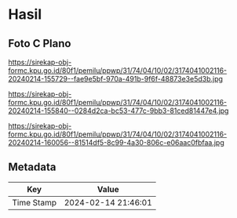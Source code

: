 # Hasil

## Foto C Plano

https://sirekap-obj-formc.kpu.go.id/80f1/pemilu/ppwp/31/74/04/10/02/3174041002116-20240214-155729--fae9e5bf-970a-491b-9f6f-48873e3e5d3b.jpg

https://sirekap-obj-formc.kpu.go.id/80f1/pemilu/ppwp/31/74/04/10/02/3174041002116-20240214-155840--0284d2ca-bc53-477c-9bb3-81ced81447e4.jpg

https://sirekap-obj-formc.kpu.go.id/80f1/pemilu/ppwp/31/74/04/10/02/3174041002116-20240214-160056--81514df5-8c99-4a30-806c-e06aac0fbfaa.jpg


## Metadata

| Key        | Value               |
| ---------- | ------------------- |
| Time Stamp | 2024-02-14 21:46:01 |



